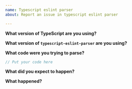 ```yaml
---
name: Typescript eslint parser
about: Report an issue in typescript eslint parser

---
```

**What version of TypeScript are you using?**

**What version of `typescript-eslint-parser` are you using?**

**What code were you trying to parse?**

```ts
// Put your code here
```

**What did you expect to happen?**

**What happened?**
